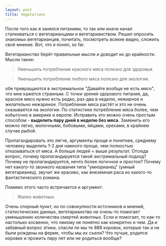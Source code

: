 ```yaml
---
layout: post
title: Vegetarians
---
```

После того как я занялся питанием, то так или иначе начал сталкиваться с вегетарианцами и вегетарианством. Решил опросить знакомых вегетарианцев, почитать, посмотреть всякие видео, сложить своё мнение. Вот, что я понял, so far.

Вегетарианство берёт правильные мысли и доводит их до крайности. Мысли такие:

> Уменьшить потребление красного мяса полезно для здоровья.

> Уменьшить потребление любого мяса полезно для экологии.

обе превращаются в экстремальное "Давайте вообще не есть мясо", что мне кажется странным. С точки зрения здорового питания, да, красное мясо нужно есть редко, раз-два в неделю, нежирное и желательно нежареное. Потребление мяса растёт и это не очень сказывается на экологии. По статистике потребление мяса более, чем избыточно в америке и европе. Исправить это можно очень простым способом - **выделить пару дней в неделю без мяса**. Заменить его можно легко, молочными, бобовыми, яйцами, орехами, в крайнем случае рыбой. 

Пропагандировать это легче, аргументы проще и понятнее, среднему человеку выделить 1-2 дня намного проще, чем полностью отказываться от мяса. А больше людей = выше результат. Отсюда вопрос, почему пропагандируется такой экстремальный подход? Почему не пропагандируется, нечто более логичное и простое? Почему нет какого-то звонкого названия типа "умнорианец" (умный вегетарианец), звучит же красиво, как внеземная раса из какого-то фантастического романа. 

Помимо этого часто встречается и аргумент:

> Жалко животных.

Очень спорный пункт, но по совокупности источников и мнений, статистических данных, вегетарианство не очень-то помогает уменьшению количества смертей животных. Если и помогает, то как-то настолько косвенно, что никому не понятно как конкретно и чем. Да и забавный вопрос этики, спасли ли мы те 888 коровок, которые так и не были рождены на ферме, чтобы мы их съели? Что лучше, родится коровке и прожить пару лет или не родиться вообще?  
